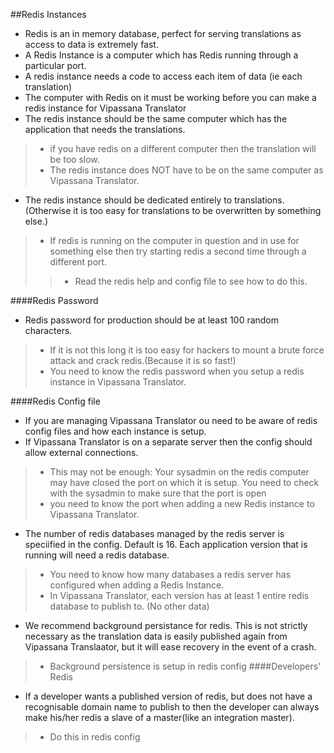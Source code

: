 ##Redis Instances
* Redis is an in memory database, perfect for serving translations as access to data is extremely fast.
* A Redis Instance is a computer which has Redis running through a particular port.
* A redis instance needs a code to access each item of data (ie each translation)
* The computer with Redis on it must be working before you can make a redis instance for Vipassana Translator
* The redis instance should be the same computer which has the application that needs the translations.
> * if you have redis on a different computer then the translation will be too slow.
> * The redis instance does NOT have to be on the same computer as Vipassana Translator.
* The redis instance should be dedicated entirely to translations. (Otherwise it is too easy for translations to be overwritten by something else.)
> * If redis is running on the computer in question and in use for something else then try starting redis a second time through a different port.
>> * Read the redis help and config file to see how to do this.

####Redis Password
* Redis password for production should be at least 100 random characters.
> * If it is not this long it is too easy for hackers to mount a brute force attack and crack redis.(Because it is so fast!)
> * You need to know the redis password when you setup a redis instance in Vipassana Translator.

####Redis Config file
* If you are managing Vipassana Translator ou need to be aware of redis config files and how each instance is setup.
* If Vipassana Translator is on a separate server then the config should allow external connections.
> * This may not be enough: Your sysadmin on the redis computer may have closed the port on which it is setup. You need to check with the sysadmin to make sure that the port is open
> * you need to know the port when adding a new Redis instance to Vipassana Translator.
* The number of redis databases managed by the redis server is speciified in the config. Default is 16. Each application version that is running will need a redis database.
> * You need to know how many databases a redis server has configured when adding a Redis Instance.
> * In Vipassana Translator, each version has at least 1 entire redis database to publish to. (No other data)
* We recommend background persistance for redis. This is not strictly necessary as the translation data is easily published again from Vipassana Translaator, but it will ease recovery in the event of a crash.
> * Background persistence is setup in redis config
####Developers' Redis
* If a developer wants a published version of redis, but does not have a recognisable domain name to publish to then the developer can always make his/her redis a slave of a master(like an integration master).
> * Do this in redis config
 


